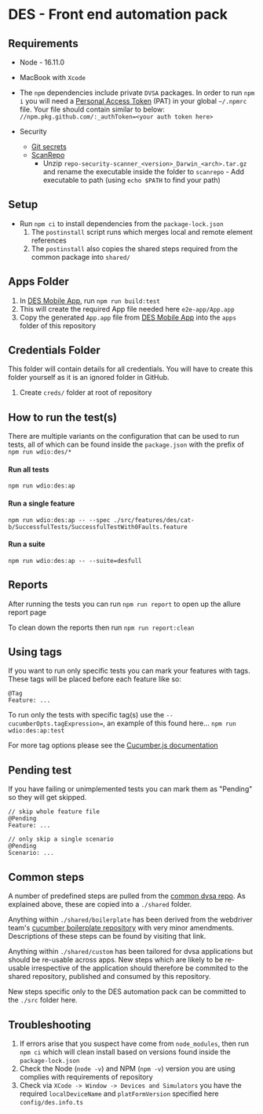 # DES - Front end automation pack

## Requirements
- Node - 16.11.0
- MacBook with `Xcode`
- The `npm` dependencies include private `DVSA` packages. In order to run `npm i` you will need a [Personal Access Token](https://docs.github.com/en/authentication/keeping-your-account-and-data-secure/creating-a-personal-access-token) (PAT) in your global `~/.npmrc` file. Your file should contain similar to below:
`//npm.pkg.github.com/:_authToken=<your auth token here>`

- Security
  - [Git secrets](https://github.com/awslabs/git-secrets)
  - [ScanRepo](https://github.com/UKHomeOffice/repo-security-scanner)
    - Unzip `repo-security-scanner_<version>_Darwin_<arch>.tar.gz` and rename the executable inside the folder to `scanrepo` - Add executable to path (using `echo $PATH` to find your path)

## Setup
- Run `npm ci` to install dependencies from the `package-lock.json`
  1. The `postinstall` script runs which merges local and remote element references 
  2. The `postinstall` also copies the shared steps required from the common package into `shared/`

## Apps Folder
  1. In [DES Mobile App](https://github.com/dvsa/des-mobile-app/), run `npm run build:test`
  2. This will create the required App file needed here `e2e-app/App.app`
  3. Copy the generated `App.app` file from [DES Mobile App](https://github.com/dvsa/des-mobile-app/) into the `apps` folder of this repository

## Credentials Folder
This folder will contain details for all credentials. You will have to create this folder yourself as it is an ignored folder in GitHub.
1. Create `creds/` folder at root of repository

## How to run the test(s)
There are multiple variants on the configuration that can be used to run tests, all of which can be found inside the `package.json` with the prefix of 
`npm run wdio:des/*`

#### Run all tests
`npm run wdio:des:ap`

#### Run a single feature
`npm run wdio:des:ap -- --spec ./src/features/des/cat-b/SuccessfulTests/SuccessfulTestWith0Faults.feature`

#### Run a suite
`npm run wdio:des:ap -- --suite=desfull`

## Reports
After running the tests you can run `npm run report` to open up the allure report page

To clean down the reports then run `npm run report:clean`

## Using tags

If you want to run only specific tests you can mark your features with tags. These tags will be placed before each feature like so:

```gherkin
@Tag
Feature: ...
```

To run only the tests with specific tag(s) use the `--cucumberOpts.tagExpression=`, an example of this found here...
`npm run wdio:des:ap:test`

For more tag options please see the [Cucumber.js documentation](https://docs.cucumber.io/tag-expressions/)

## Pending test

If you have failing or unimplemented tests you can mark them as "Pending" so they will get skipped.

```gherkin
// skip whole feature file
@Pending
Feature: ...

// only skip a single scenario
@Pending
Scenario: ...
```

## Common steps

A number of predefined steps are pulled from the [common dvsa repo](https://github.com/dvsa/dvsa-app-dev-automation). As explained above, these are copied into a `./shared` folder.

Anything within `./shared/boilerplate` has been derived from the webdriver team's [cucumber boilerplate repository](https://github.com/dvsa/dvsa-app-dev-automation) with very minor amendments. Descriptions of these steps can be found by visiting that link.

Anything within `./shared/custom` has been tailored for dvsa applications but should be re-usable across apps.  New steps which are likely to be re-usable irrespective of the application should therefore be commited to the shared repository, published and consumed by this repository.

New steps specific only to the DES automation pack can be committed to the `./src` folder here.

## Troubleshooting
 1. If errors arise that you suspect have come from `node_modules`, then run `npm ci` which will clean install based on versions found inside the `package-lock.json`
 2. Check the Node (`node -v`) and NPM (`npm -v`) version you are using complies with requirements of repository
 3. Check via `XCode -> Window -> Devices and Simulators` you have the required `localDeviceName` and `platFormVersion` specified here `config/des.info.ts`
